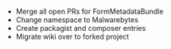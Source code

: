 * Merge all open PRs for FormMetadataBundle
* Change namespace to Malwarebytes
* Create packagist and composer entries
* Migrate wiki over to forked project
